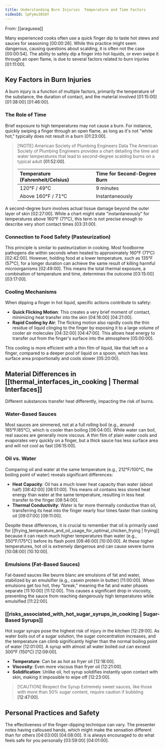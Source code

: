 ```yaml
---
title: Understanding Burn Injuries  Temperature and Time Factors
videoId: lpFyAu38SbY
---
```


From: [[aragusea]] <br/> 

Many experienced cooks often use a quick finger dip to taste hot stews and sauces for seasoning <a class="yt-timestamp" data-t="00:00:26">[00:00:26]</a>. While this practice might seem dangerous, causing questions about scalding, it is often not the case <a class="yt-timestamp" data-t="00:00:54">[00:00:54]</a>. The ability to safely dip a finger into hot liquids, or even swipe it through an open flame, is due to several factors related to burn injuries <a class="yt-timestamp" data-t="01:11:00">[01:11:00]</a>.

## Key Factors in Burn Injuries

A burn injury is a function of multiple factors, primarily the temperature of the substance, the duration of contact, and the material involved <a class="yt-timestamp" data-t="01:15:00">[01:15:00]</a> <a class="yt-timestamp" data-t="01:38:00">[01:38:00]</a> <a class="yt-timestamp" data-t="01:46:00">[01:46:00]</a>.

### The Role of Time

Brief exposure to high temperatures may not cause a burn. For instance, quickly swiping a finger through an open flame, as long as it's not "white hot," typically does not result in a burn <a class="yt-timestamp" data-t="01:23:00">[01:23:00]</a>.

> [!NOTE] American Society of Plumbing Engineers Data
> The American Society of Plumbing Engineers provides a chart detailing the time and water temperatures that lead to second-degree scalding burns on a typical adult <a class="yt-timestamp" data-t="01:52:00">[01:52:00]</a>.
>
> | Temperature (Fahrenheit/Celsius) | Time for Second-Degree Burn |
> | :------------------------------- | :-------------------------- |
> | 120°F / 49°C                     | 9 minutes                   |
> | Above 160°F / 71°C               | Instantaneously             |

A second-degree burn involves actual tissue damage beyond the outer layer of skin <a class="yt-timestamp" data-t="02:27:00">[02:27:00]</a>. While a chart might state "instantaneously" for temperatures above 160°F (71°C), this term is not precise enough to describe very short contact times <a class="yt-timestamp" data-t="03:31:00">[03:31:00]</a>.

### Connection to Food Safety (Pasteurization)

This principle is similar to pasteurization in cooking. Most foodborne pathogens die within seconds when heated to approximately 160°F (71°C) <a class="yt-timestamp" data-t="02:42:00">[02:42:00]</a>. However, holding food at a lower temperature, such as 135°F (57°C), for a longer duration can achieve the same result of killing harmful microorganisms <a class="yt-timestamp" data-t="02:49:00">[02:49:00]</a>. This means the total thermal exposure, a combination of temperature and time, determines the outcome <a class="yt-timestamp" data-t="03:15:00">[03:15:00]</a> <a class="yt-timestamp" data-t="03:17:00">[03:17:00]</a>.

### Cooling Mechanisms

When dipping a finger in hot liquid, specific actions contribute to safety:
*   **Quick Flicking Motion**: This creates a very brief moment of contact, minimizing heat transfer into the skin <a class="yt-timestamp" data-t="04:16:00">[04:16:00]</a> <a class="yt-timestamp" data-t="04:21:00">[04:21:00]</a>.
*   **Rapid Cooling by Air**: The flicking motion also rapidly cools the thin residue of liquid clinging to the finger by exposing it to a large volume of cooler air molecules <a class="yt-timestamp" data-t="04:32:00">[04:32:00]</a> <a class="yt-timestamp" data-t="04:47:00">[04:47:00]</a>. This allows heat energy to transfer out from the finger's surface into the atmosphere <a class="yt-timestamp" data-t="05:00:00">[05:00:00]</a>.

This cooling is more efficient with a thin film of liquid, like that left on a finger, compared to a deeper pool of liquid on a spoon, which has less surface area proportionally and cools slower <a class="yt-timestamp" data-t="05:20:00">[05:20:00]</a>.

## Material Differences in [[thermal_interfaces_in_cooking | Thermal Interfaces]]

Different substances transfer heat differently, impacting the risk of burns.

### Water-Based Sauces

Most sauces are simmered, not at a full rolling boil (e.g., around 185°F/85°C), which is cooler than boiling <a class="yt-timestamp" data-t="06:04:00">[06:04:00]</a>. While water can boil, real sauces are generally more viscous. A thin film of plain water cools and evaporates very quickly on a finger, but a thick sauce has less surface area and will not cool as fast <a class="yt-timestamp" data-t="06:15:00">[06:15:00]</a>.

### Oil vs. Water

Comparing oil and water at the same temperature (e.g., 212°F/100°C, the boiling point of water) reveals significant differences:
*   **Heat Capacity**: Oil has a much lower heat capacity than water (about half) <a class="yt-timestamp" data-t="08:42:00">[08:42:00]</a> <a class="yt-timestamp" data-t="08:51:00">[08:51:00]</a>. This means oil contains less stored heat energy than water at the same temperature, resulting in less heat transfer to the finger <a class="yt-timestamp" data-t="08:54:00">[08:54:00]</a>.
*   **Thermal Conductivity**: Water is far more thermally conductive than oil, transferring its heat into the finger nearly four times faster than cooking oil <a class="yt-timestamp" data-t="09:07:00">[09:07:00]</a> <a class="yt-timestamp" data-t="09:11:00">[09:11:00]</a>.

Despite these differences, it is crucial to remember that oil is primarily used for [[frying_temperature_and_oil_usage_for_optimal_chicken_frying | frying]] because it can reach much higher temperatures than water (e.g., 350°F/175°C) before its flash point <a class="yt-timestamp" data-t="09:46:00">[09:46:00]</a> <a class="yt-timestamp" data-t="10:00:00">[10:00:00]</a>. At these higher temperatures, hot oil is extremely dangerous and can cause severe burns <a class="yt-timestamp" data-t="10:08:00">[10:08:00]</a> <a class="yt-timestamp" data-t="10:10:00">[10:10:00]</a>.

### Emulsions (Fat-Based Sauces)

Fat-based sauces like beurre blanc are emulsions of fat and water, stabilized by an emulsifier (e.g., casein protein in butter) <a class="yt-timestamp" data-t="11:00:00">[11:00:00]</a>. When emulsions get too hot, they "break," meaning the fat and water phases separate <a class="yt-timestamp" data-t="11:10:00">[11:10:00]</a> <a class="yt-timestamp" data-t="11:12:00">[11:12:00]</a>. This causes a significant drop in viscosity, preventing the sauce from reaching dangerously high temperatures while emulsified <a class="yt-timestamp" data-t="11:22:00">[11:22:00]</a>.

### [[risks_associated_with_hot_sugar_syrups_in_cooking | Sugar-Based Syrups]]

Hot sugar syrups pose the highest risk of injury in the kitchen <a class="yt-timestamp" data-t="12:29:00">[12:29:00]</a>. As water boils out of a sugar solution, the sugar concentration increases, and the temperature can climb significantly higher than the normal boiling point of water <a class="yt-timestamp" data-t="12:01:00">[12:01:00]</a>. A syrup with almost all water boiled out can exceed 300°F (150°C) <a class="yt-timestamp" data-t="12:09:00">[12:09:00]</a>.
*   **Temperature**: Can be as hot as fryer oil <a class="yt-timestamp" data-t="12:18:00">[12:18:00]</a>.
*   **Viscosity**: Even more viscous than fryer oil <a class="yt-timestamp" data-t="12:21:00">[12:21:00]</a>.
*   **Solidification**: Unlike oil, hot syrup solidifies instantly upon contact with skin, making it impossible to wipe off <a class="yt-timestamp" data-t="12:23:00">[12:23:00]</a>.

> [!CAUTION] Respect the Syrup
> Extremely sweet sauces, like those with more than 50% sugar content, require caution if bubbling <a class="yt-timestamp" data-t="12:47:00">[12:47:00]</a>.

## Personal Practices and Safety

The effectiveness of the finger-dipping technique can vary. The presenter notes having calloused hands, which might make the sensation different than for others <a class="yt-timestamp" data-t="04:03:00">[04:03:00]</a> <a class="yt-timestamp" data-t="04:08:00">[04:08:00]</a>. It is always encouraged to do what feels safe for you personally <a class="yt-timestamp" data-t="03:59:00">[03:59:00]</a> <a class="yt-timestamp" data-t="04:01:00">[04:01:00]</a>.